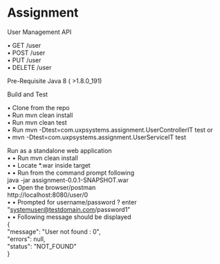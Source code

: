 # Assignment
User Management API

• GET /user <br>
• POST /user <br>
• PUT /user <br>
• DELETE /user <br>

Pre-Requisite
Java 8 ( >1.8.0_191)

Build and Test 

• Clone from the repo <br>
• Run mvn clean install <br>
• Run mvn clean test <br>
• Run mvn -Dtest=com.uxpsystems.assignment.UserControllerIT test or <br>
• mvn -Dtest=com.uxpsystems.assignment.UserServiceIT test <br>

Run as a standalone web application <br>
• • Run mvn clean install<br>
• • Locate *.war inside target<br>
• • Run from the command prompt following <br>
java -jar assignment-0.0.1-SNAPSHOT.war<br>
• • Open the browser/postman <br>
http://localhost:8080/user/0<br>
• • Prompted for username/password ? enter "systemuser@testdomain.com/password1"<br>
• • Following message should be displayed<br>
{<br>
"message": "User not found : 0",<br>
"errors": null,<br>
"status": "NOT_FOUND"<br>
}<br>
